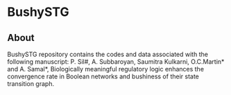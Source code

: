 # BushySTG
## About
BushySTG repository contains the codes and data associated with the following manuscript: 
P. Sil\#, A. Subbaroyan, Saumitra Kulkarni, O.C.Martin* and A. Samal*, Biologically meaningful regulatory logic enhances the convergence rate in Boolean networks and bushiness of their state transition graph.

